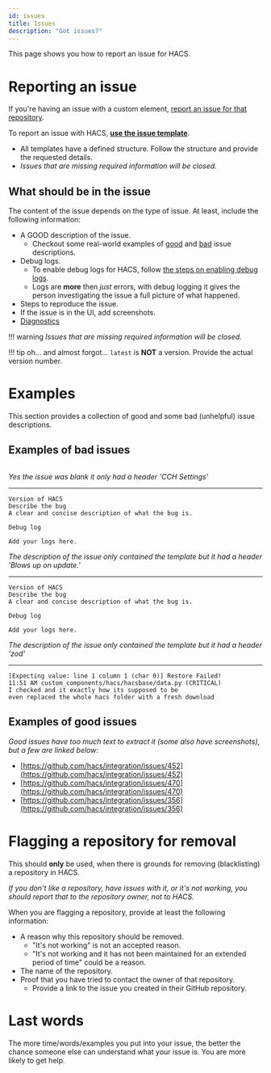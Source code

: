 ```yaml
---
id: issues
title: Issues
description: "Got issues?"
---
```


This page shows you how to report an issue for HACS.

# Reporting an issue

If you're having an issue with a custom element, [report an issue for that repository](/docs/use/repositories/dashboard.md/#reporting-an-issue-with-a-repository).

To report an issue with HACS, **[use the issue template](https://github.com/hacs/integration/issues)**.

- All templates have a defined structure. Follow the structure and provide the requested details.
- _Issues that are missing required information will be closed._

## What should be in the issue

The content of the issue depends on the type of issue. At least, include the following information:

- A GOOD description of the issue.
    - Checkout some real-world examples of [good](#examples-of-good-issues) and [bad](#examples-of-bad-issues) issue descriptions.
- Debug logs.
    - To enable debug logs for HACS, follow [the steps on enabling debug logs](/docs/use/troubleshooting/logs.md).
    - Logs are **more** then _just_ errors, with debug logging it gives the person investigating the issue a full picture of what happened.
- Steps to reproduce the issue.
- If the issue is in the UI, add screenshots.
- [Diagnostics](/docs/use/troubleshooting/diagnostics.md)

!!! warning
    _Issues that are missing required information will be closed._


!!! tip
    oh... and almost forgot... `latest` is **NOT** a version. Provide the actual version number.


# Examples

This section provides a collection of good and some bad (unhelpful) issue descriptions.


## Examples of bad issues

```text

```
_Yes the issue was blank it only had a header 'CCH Settings'_


***

```text
Version of HACS
Describe the bug
A clear and concise description of what the bug is.

Debug log

Add your logs here.
```
_The description of the issue only contained the template but it had a header 'Blows up on update.'_

***

```text
Version of HACS
Describe the bug
A clear and concise description of what the bug is.

Debug log

Add your logs here.
```
_The description of the issue only contained the template but it had a header 'zod'_

***

```text
[Expecting value: line 1 column 1 (char 0)] Restore Failed!
11:51 AM custom_components/hacs/hacsbase/data.py (CRITICAL)
I checked and it exactly how its supposed to be
even replaced the whole hacs folder with a fresh download
```

## Examples of good issues

_Good issues have too much text to extract it (some also have screenshots), but a few are linked below:_

- [https://github.com/hacs/integration/issues/452](https://github.com/hacs/integration/issues/452)
- [https://github.com/hacs/integration/issues/470](https://github.com/hacs/integration/issues/470)
- [https://github.com/hacs/integration/issues/356](https://github.com/hacs/integration/issues/356)

# Flagging a repository for removal

This should **only** be used, when there is grounds for removing (blacklisting) a repository in HACS.

_If you don't like a repository, have issues with it, or it's not working, you should report that to the repository owner, not to HACS._

When you are flagging a repository, provide at least the following information:

- A reason why this repository should be removed.
    - "It's not working" is not an accepted reason.
    - "It's not working and it has not been maintained for an extended period of time" could be a reason.
- The name of the repository.
- Proof that you have tried to contact the owner of that repository. 
    - Provide a link to the issue you created in their GitHub repository.

# Last words

The more time/words/examples you put into your issue, the better the chance someone else can understand what your issue is. You are more likely to get help.
